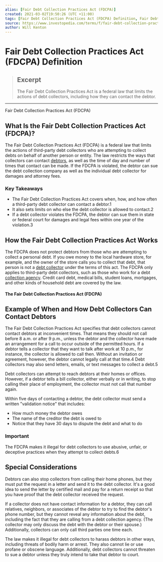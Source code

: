 ```yaml
---
alias: [Fair Debt Collection Practices Act (FDCPA)]
created: 2021-03-02T19:50:26 (UTC +11:00)
tags: [Fair Debt Collection Practices Act (FDCPA) Definition, Fair Debt Collection Practices Act (FDCPA)]
source: https://www.investopedia.com/terms/f/fair-debt-collection-practices-act-fdcpa.asp
author: Will Kenton
---
```


# Fair Debt Collection Practices Act (FDCPA) Definition

> ## Excerpt
> The Fair Debt Collection Practices Act is a federal law that limits the actions of debt collectors, including how they can contact the debtor.

---

Fair Debt Collection Practices Act (FDCPA)
## What Is the Fair Debt Collection Practices Act (FDCPA)?

The Fair Debt Collection Practices Act (FDCPA) is a federal law that limits the actions of third-party debt collectors who are attempting to collect debts on behalf of another person or entity. The law restricts the ways that collectors can contact [debtors](https://www.investopedia.com/terms/d/debtor.asp), as well as the time of day and number of times that contact can be made. If the FDCPA is violated, the debtor can sue the debt collection company as well as the individual debt collector for damages and attorney fees.

### Key Takeaways

-   The Fair Debt Collection Practices Act covers when, how, and how often a third-party debt collector can contact a debtor.1
-   It also sets limits on who else the debt collector is allowed to contact.2
-   If a debt collector violates the FDCPA, the debtor can sue them in state or federal court for damages and legal fees within one year of the violation.3

## How the Fair Debt Collection Practices Act Works

The FDCPA does not protect debtors from those who are attempting to collect a personal debt. If you owe money to the local hardware store, for example, and the owner of the store calls you to collect that debt, that person is not a [debt collector](https://www.investopedia.com/terms/d/debt-collector.asp) under the terms of this act. The FDCPA only applies to third-party debt collectors, such as those who work for a debt [collection agency](https://www.investopedia.com/terms/c/collectionagency.asp). Credit card debt, medical bills, student loans, mortgages, and other kinds of household debt are covered by the law.

#### The Fair Debt Collection Practices Act (FDCPA)

## Example of When and How Debt Collectors Can Contact Debtors

The Fair Debt Collection Practices Act specifies that debt collectors cannot contact debtors at inconvenient times. That means they should not call before 8 a.m. or after 9 p.m., unless the debtor and the collector have made an arrangement for a call to occur outside of the permitted hours. If a debtor tells a collector that they want to talk after work at 10 p.m., for instance, the collector is allowed to call then. Without an invitation or agreement, however, the debtor cannot legally call at that time.4 Debt collectors may also send letters, emails, or text messages to collect a debt.5

Debt collectors can attempt to reach debtors at their homes or offices. However, if a debtor tells a bill collector, either verbally or in writing, to stop calling their place of employment, the collector must not call that number again.

Within five days of contacting a debtor, the debt collector must send a written "validation notice" that includes:

-   How much money the debtor owes
-   The name of the creditor the debt is owed to
-   Notice that they have 30 days to dispute the debt and what to do

### Important

The FDCPA makes it illegal for debt collectors to use abusive, unfair, or deceptive practices when they attempt to collect debts.6

## Special Considerations

Debtors can also stop collectors from calling their home phones, but they must put the request in a letter and send it to the debt collector. It's a good idea to send the letter by certified mail and pay for a return receipt so that you have proof that the debt collector received the request.

If a collector does not have contact information for a debtor, they can call relatives, neighbors, or associates of the debtor to try to find the debtor's phone number, but they cannot reveal any information about the debt, including the fact that they are calling from a debt collection agency. (The collector may only discuss the debt with the debtor or their spouse.) Additionally, collectors can only call third parties one time each.

The law makes it illegal for debt collectors to harass debtors in other ways, including threats of bodily harm or arrest. They also cannot lie or use profane or obscene language. Additionally, debt collectors cannot threaten to sue a debtor unless they truly intend to take that debtor to court.
